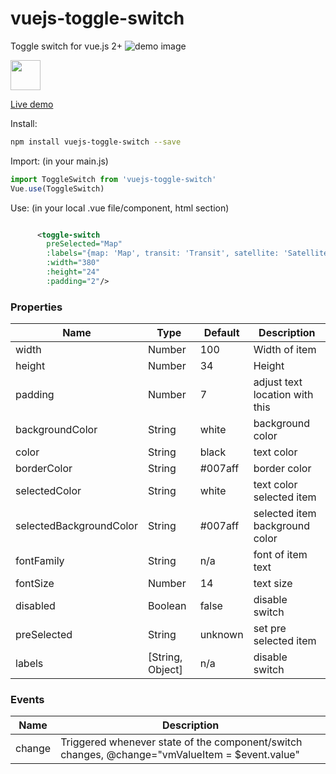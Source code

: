 # vuejs-toggle-switch
Toggle switch for vue.js 2+
![demo image](https://github.com/larsmars/vuejs-toggle-switch/blob/master/demo/src/assets/demo_img.png)

<img src="https://github.com/larsmars/vuejs-toggle-switch/blob/master/demo/src/assets/demo_img.png" width="48">

[Live demo](http://softwarefun.no/#/toggleswitch)

Install:
```bash
npm install vuejs-toggle-switch --save
```

Import: (in your main.js)
```javascript
import ToggleSwitch from 'vuejs-toggle-switch'
Vue.use(ToggleSwitch)
```

Use: (in your local .vue file/component, html section)
```xml

      <toggle-switch
        preSelected="Map"
        :labels="{map: 'Map', transit: 'Transit', satellite: 'Satellite'}"
        :width="380"
        :height="24"
        :padding="2"/>
```

### Properties

| Name      | Type              | Default     | Description                        |
| ---       | ---               | ---         | ---                                |
| width     | Number           | 100       | Width of item|
| height      | Number           | 34       | Height |
| padding     | Number           | 7       | adjust text location with this |
| backgroundColor      | String           | white       | background color |
| color     | String           | black       | text color|
| borderColor      | String  | #007aff | border color |
| selectedColor     | String           | white     | text color selected item |
| selectedBackgroundColor      | String           | #007aff       | selected item background color |
| fontFamily     | String           | n/a  | font of item text |
| fontSize      | Number           | 14     | text size |
| disabled     | Boolean           | false       | disable switch |
| preSelected     | String           | unknown       | set pre selected item |
| labels     | [String, Object]           | n/a       | disable switch |

### Events

| Name   | Description              |
| ---    | ---                      |
| change | Triggered whenever state of the component/switch changes, @change="vmValueItem = $event.value" |

